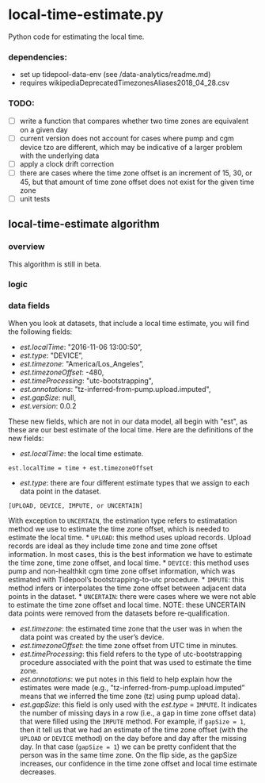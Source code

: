 # local-time-estimate.py
Python code for estimating the local time.


### dependencies:
* set up tidepool-data-env (see /data-analytics/readme.md)
* requires wikipediaDeprecatedTimezonesAliases2018_04_28.csv

### TODO:
- [ ] write a function that compares whether two time zones are
equivalent on a given day
- [ ] current version does not account for cases where pump and cgm
device tzo are different, which may be indicative of a larger problem with the
underlying data
- [ ] apply a clock drift correction
- [ ] there are cases where the time zone offset is an increment of 15, 30, or 
45, but that amount of time zone offset does not exist for the given time zone
- [ ] unit tests

## local-time-estimate algorithm

### overview
This algorithm is still in beta.

### logic


### data fields
When you look at datasets, that include a local time estimate, you will find the following fields:

* _est.localTime_: "2016-11-06 13:00:50”,
* _est.type_: "DEVICE”,
* _est.timezone_: "America/Los_Angeles”,
* _est.timezoneOffset_: -480,
* _est.timeProcessing_: "utc-bootstrapping",
* _est.annotations_: "tz-inferred-from-pump.upload.imputed",
* _est.gapSize_: null,
* _est.version_: 0.0.2

These new fields, which are not in our data model, all begin with "est",
as these are our best estimate of the local time. Here are the definitions of the
new fields:
* _est.localTime_: the local time estimate. 
```
est.localTime = time + est.timezoneOffset
```
* _est.type_: there are four different estimate types that we assign to each data point in the dataset.
```
[UPLOAD, DEVICE, IMPUTE, or UNCERTAIN]
```
With exception to `UNCERTAIN`, the estimation type refers to estimatation method we use to 
estimate the time zone offset, which is needed to estimate the local time.
    * `UPLOAD`: this method uses upload records. Upload records are ideal as they include time zone and
    time zone offset information. In most cases, this is the best information we have to estimate the 
    time zone, time zone offset, and local time.
    * `DEVICE`: this method uses pump and non-healthkit cgm time zone offset information, which was 
    estimated with Tidepool’s  bootstrapping-to-utc procedure.
    * `IMPUTE`: this method infers or interpolates the time zone offset between adjacent data points 
    in the dataset.
    * `UNCERTAIN`: there were cases where we were not able to estimate the time zone offset and local 
    time. NOTE: these UNCERTAIN data points were removed from the datasets before re-qualification.
* _est.timezone_: the estimated time zone that the user was in when the data point was created by the 
user’s device.
* _est.timezoneOffset_: the time zone offset from UTC time in minutes.
* _est.timeProcessing_: this field refers to the type of utc-bootstrapping procedure associated with 
the point that was used to estimate the time zone.
* _est.annotations_: we put notes in this field to help explain how the estimates were made (e.g., 
"tz-inferred-from-pump.upload.imputed” means that we inferred the time zone (tz) using pump upload data).
* _est.gapSize_: this field is only used with the _est.type_ = `IMPUTE`. It indicates the number of missing 
days in a row (i.e., a gap in time zone offset data) that were filled using the `IMPUTE` method. For example,
if `gapSize = 1`, then it tell us that we had an estimate of the time zone offset (with the `UPLOAD` or 
`DEVICE` method) on the day before and day after the missing day. In that case (`gapSize = 1`) we can be 
pretty confident that the person was in the same time zone. On the flip side, as the gapSize increases,
our confidence in the time zone offset and local time estimate decreases.
